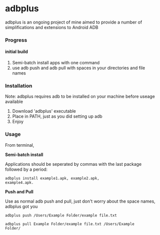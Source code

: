 # adbplus
adbplus is an ongoing project of mine aimed to provide a number of simplifications and extensions to Android ADB 

### Progress

#### initial build
1. Semi-batch install apps with one command
2. use adb push and adb pull with spaces in your directories and file names


### Installation
Note: adbplus requires adb to be installed on your machine before useage available 
1. Download 'adbplus' executable
2. Place in PATH, just as you did setting up adb
3. Enjoy

### Usage
From terminal, 

<b>Semi-batch install</b>

Applications should be seperated by commas with the last package followed by a period:

<code>adbplus install example1.apk, example2.apk, example4.apk.</code>

<b>Push and Pull</b>

Use as normal adb push and pull, just don't worry about the space names, adbplus got you

<code>adbplus push /Users/Example Folder/example file.txt</code>

<code>adbplus pull Example Folder/example file.txt /Users/Example Folder/</code>
